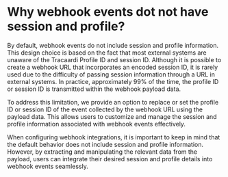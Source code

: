 # Why webhook events dot not have session and profile?

By default, webhook events do not include session and profile information. This design choice is based on the fact that
most external systems are unaware of the Tracaardi Profile ID and session ID. Although it is possible to create a
webhook URL that incorporates an encoded session ID, it is rarely used due to the difficulty of passing session
information through a URL in external systems. In practice, approximately 99% of the time, the profile ID or session ID
is transmitted within the webhook payload data.

To address this limitation, we provide an option to replace or set the profile ID or session ID of the event collected
by the webhook URL using the payload data. This allows users to customize and manage the session and profile information
associated with webhook events effectively.

When configuring webhook integrations, it is important to keep in mind that the default behavior does not include
session and profile information. However, by extracting and manipulating the relevant data from the payload, users can
integrate their desired session and profile details into webhook events seamlessly.